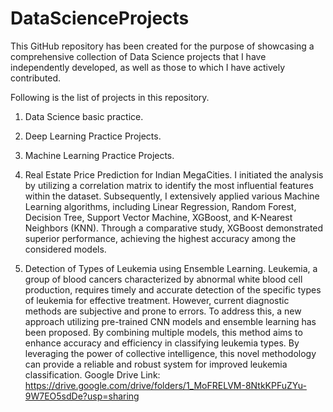 # DataScienceProjects
This GitHub repository has been created for the purpose of showcasing a comprehensive collection of Data Science projects that I have independently developed, as well as those to which I have actively contributed.

Following is the list of projects in this repository.
1. Data Science basic practice.
2. Deep Learning Practice Projects.
3. Machine Learning Practice Projects.
  
4. Real Estate Price Prediction for Indian MegaCities.
I initiated the analysis by utilizing a correlation matrix to identify the most influential features within the dataset. Subsequently, I extensively applied various Machine Learning algorithms, including Linear Regression, Random Forest, Decision Tree, Support Vector Machine, XGBoost, and K-Nearest Neighbors (KNN). Through a comparative study, XGBoost demonstrated superior performance, achieving the highest accuracy among the considered models.

5. Detection of Types of Leukemia using Ensemble Learning.
Leukemia, a group of blood cancers characterized by abnormal white blood cell production, requires timely and accurate detection of the specific types of leukemia for effective treatment. However, current diagnostic methods are subjective and prone to errors. To address this, a new approach utilizing pre-trained CNN models and ensemble learning has been proposed. By combining multiple models, this method aims to enhance accuracy and efficiency in classifying leukemia types. By leveraging the power of collective intelligence, this novel methodology can provide a reliable and robust system for improved leukemia classification.
Google Drive Link: https://drive.google.com/drive/folders/1_MoFRELVM-8NtkKPFuZYu-9W7EO5sdDe?usp=sharing
